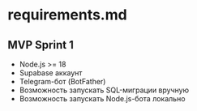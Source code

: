 # requirements.md

## MVP Sprint 1

- Node.js >= 18
- Supabase аккаунт
- Telegram-бот (BotFather)
- Возможность запускать SQL-миграции вручную
- Возможность запускать Node.js-бота локально 